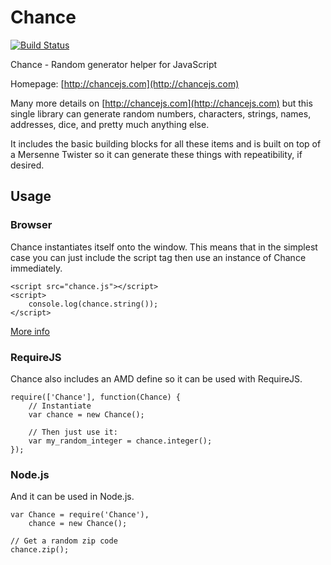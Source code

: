 # Chance

[![Build Status](https://travis-ci.org/victorquinn/chancejs.png)](https://travis-ci.org/victorquinn/chancejs)

Chance - Random generator helper for JavaScript

Homepage: [http://chancejs.com](http://chancejs.com)

Many more details on [http://chancejs.com](http://chancejs.com) but this single
library can generate random numbers, characters, strings, names, addresses,
dice, and pretty much anything else.

It includes the basic building blocks for all these items and is built on top
of a Mersenne Twister so it can generate these things with repeatibility, if
desired.

## Usage

### Browser

Chance instantiates itself onto the window. This means that in the simplest case you can just include the script tag then use an instance of Chance immediately.

    <script src="chance.js"></script>
    <script>
        console.log(chance.string());
    </script>

[More info](http://chancejs.com#browser)

### RequireJS

Chance also includes an AMD define so it can be used with RequireJS.

    require(['Chance'], function(Chance) {
        // Instantiate
        var chance = new Chance();
       
        // Then just use it:
        var my_random_integer = chance.integer();
    });


### Node.js

And it can be used in Node.js.

    var Chance = require('Chance'),
        chance = new Chance();
        
    // Get a random zip code
    chance.zip();

